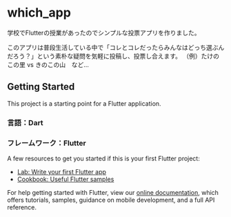 # which_app

学校でFlutterの授業があったのでシンプルな投票アプリを作りました。

このアプリは普段生活している中で「コレとコレだったらみんなはどっち選ぶんだろう？」という素朴な疑問を気軽に投稿し、投票し合えます。
（例）たけのこの里 vs きのこの山　など...

## Getting Started

This project is a starting point for a Flutter application.


### 言語：Dart
### フレームワーク：Flutter

A few resources to get you started if this is your first Flutter project:

- [Lab: Write your first Flutter app](https://flutter.dev/docs/get-started/codelab)
- [Cookbook: Useful Flutter samples](https://flutter.dev/docs/cookbook)

For help getting started with Flutter, view our
[online documentation](https://flutter.dev/docs), which offers tutorials,
samples, guidance on mobile development, and a full API reference.
